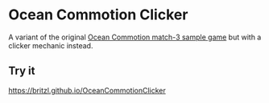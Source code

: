 # Ocean Commotion Clicker
A variant of the original [Ocean Commotion match-3 sample game](https://github.com/defold/defold-examples/tree/master/ocean-commotion) but with a clicker mechanic instead.

## Try it
https://britzl.github.io/OceanCommotionClicker
